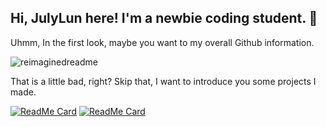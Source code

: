 ## Hi, JulyLun here! I'm a newbie coding student. 🌸
Uhmm, In the first look, maybe you want to my overall Github information.

<img src="https://myreadme.vercel.app/api/embed/Julylun?panels=userstatistics,toprepositories,toplanguages,commitgraph" alt="reimaginedreadme" />

That is a little bad, right? Skip that, I want to introduce you some projects I made.

 [![ReadMe Card](https://github-readme-stats.vercel.app/api/pin/?username=Julylun&repo=differ)](https://github.com/Julylun/ZenGaku)
[![ReadMe Card](https://github-readme-stats.vercel.app/api/pin/?username=Julylun&repo=simple-sqlite)](https://github.com/Julylun/FindSelfBack)


<!--
**Julylun/JulyLun** is a ✨ _special_ ✨ repository because its `README.md` (this file) appears on your GitHub profile.

Here are some ideas to get you started:

- 🔭 I’m currently working on ...
- 🌱 I’m currently learning ...
- 👯 I’m looking to collaborate on ...
- 🤔 I’m looking for help with ...
- 💬 Ask me about ...
- 📫 How to reach me: ...
- 😄 Pronouns: ...
- ⚡ Fun fact: ...
-->
